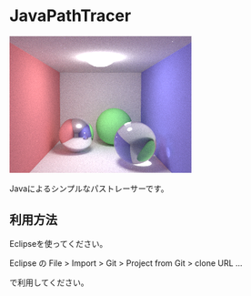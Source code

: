 # JavaPathTracer
![image](image.png)


Javaによるシンプルなパストレーサーです。

## 利用方法

Eclipseを使ってください。


Eclipse の File > Import > Git > Project from Git > clone URL ...　　


で利用してください。
